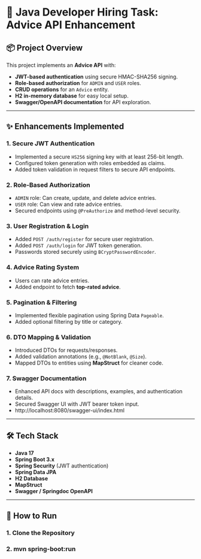 # 🧪 Java Developer Hiring Task: Advice API Enhancement

## 📦 Project Overview

This project implements an **Advice API** with:

- **JWT-based authentication** using secure HMAC-SHA256 signing.
- **Role-based authorization** for `ADMIN` and `USER` roles.
- **CRUD operations** for an `Advice` entity.
- **H2 in-memory database** for easy local setup.
- **Swagger/OpenAPI documentation** for API exploration.

---

## ✨ Enhancements Implemented

### 1. **Secure JWT Authentication**
- Implemented a secure `HS256` signing key with at least 256-bit length.
- Configured token generation with roles embedded as claims.
- Added token validation in request filters to secure API endpoints.

### 2. **Role-Based Authorization**
- `ADMIN` role: Can create, update, and delete advice entries.
- `USER` role: Can view and rate advice entries.
- Secured endpoints using `@PreAuthorize` and method-level security.

### 3. **User Registration & Login**
- Added `POST /auth/register` for secure user registration.
- Added `POST /auth/login` for JWT token generation.
- Passwords stored securely using `BCryptPasswordEncoder`.

### 4. **Advice Rating System**
- Users can rate advice entries.
- Added endpoint to fetch **top-rated advice**.

### 5. **Pagination & Filtering**
- Implemented flexible pagination using Spring Data `Pageable`.
- Added optional filtering by title or category.

### 6. **DTO Mapping & Validation**
- Introduced DTOs for requests/responses.
- Added validation annotations (e.g., `@NotBlank`, `@Size`).
- Mapped DTOs to entities using **MapStruct** for cleaner code.

### 7. **Swagger Documentation**
- Enhanced API docs with descriptions, examples, and authentication details.
- Secured Swagger UI with JWT bearer token input.
- http://localhost:8080/swagger-ui/index.html

---

## 🛠 Tech Stack

- **Java 17**
- **Spring Boot 3.x**
- **Spring Security** (JWT authentication)
- **Spring Data JPA**
- **H2 Database**
- **MapStruct**
- **Swagger / Springdoc OpenAPI**

---

## 🚀 How to Run

### 1. Clone the Repository
### 2. mvn spring-boot:run
